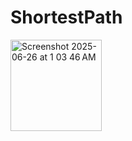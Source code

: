 # ShortestPath
<img width="146" alt="Screenshot 2025-06-26 at 1 03 46 AM" src="https://github.com/user-attachments/assets/1ed9c2c3-e932-4361-a1b4-0f7ad5738e94" />

